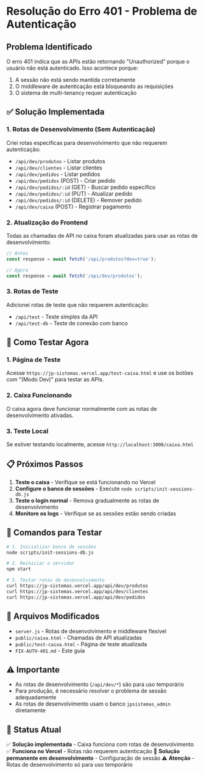 # Resolução do Erro 401 - Problema de Autenticação

## Problema Identificado

O erro 401 indica que as APIs estão retornando "Unauthorized" porque o usuário não está autenticado. Isso acontece porque:

1. A sessão não está sendo mantida corretamente
2. O middleware de autenticação está bloqueando as requisições
3. O sistema de multi-tenancy requer autenticação

## ✅ Solução Implementada

### 1. Rotas de Desenvolvimento (Sem Autenticação)

Criei rotas específicas para desenvolvimento que não requerem autenticação:

- `/api/dev/produtos` - Listar produtos
- `/api/dev/clientes` - Listar clientes  
- `/api/dev/pedidos` - Listar pedidos
- `/api/dev/pedidos` (POST) - Criar pedido
- `/api/dev/pedidos/:id` (GET) - Buscar pedido específico
- `/api/dev/pedidos/:id` (PUT) - Atualizar pedido
- `/api/dev/pedidos/:id` (DELETE) - Remover pedido
- `/api/dev/caixa` (POST) - Registrar pagamento

### 2. Atualização do Frontend

Todas as chamadas de API no caixa foram atualizadas para usar as rotas de desenvolvimento:

```javascript
// Antes
const response = await fetch('/api/produtos?dev=true');

// Agora
const response = await fetch('/api/dev/produtos');
```

### 3. Rotas de Teste

Adicionei rotas de teste que não requerem autenticação:
- `/api/test` - Teste simples da API
- `/api/test-db` - Teste de conexão com banco

## 🚀 Como Testar Agora

### 1. Página de Teste

Acesse `https://jp-sistemas.vercel.app/test-caixa.html` e use os botões com "(Modo Dev)" para testar as APIs.

### 2. Caixa Funcionando

O caixa agora deve funcionar normalmente com as rotas de desenvolvimento ativadas.

### 3. Teste Local

Se estiver testando localmente, acesse `http://localhost:3000/caixa.html`

## 📋 Próximos Passos

1. **Teste o caixa** - Verifique se está funcionando no Vercel
2. **Configure o banco de sessões** - Execute `node scripts/init-sessions-db.js`
3. **Teste o login normal** - Remova gradualmente as rotas de desenvolvimento
4. **Monitore os logs** - Verifique se as sessões estão sendo criadas

## 🔧 Comandos para Testar

```bash
# 1. Inicializar banco de sessões
node scripts/init-sessions-db.js

# 2. Reiniciar o servidor
npm start

# 3. Testar rotas de desenvolvimento
curl https://jp-sistemas.vercel.app/api/dev/produtos
curl https://jp-sistemas.vercel.app/api/dev/clientes
curl https://jp-sistemas.vercel.app/api/dev/pedidos
```

## 📁 Arquivos Modificados

- `server.js` - Rotas de desenvolvimento e middleware flexível
- `public/caixa.html` - Chamadas de API atualizadas
- `public/test-caixa.html` - Página de teste atualizada
- `FIX-AUTH-401.md` - Este guia

## ⚠️ Importante

- As rotas de desenvolvimento (`/api/dev/*`) são para uso temporário
- Para produção, é necessário resolver o problema de sessão adequadamente
- As rotas de desenvolvimento usam o banco `jpsistemas_admin` diretamente

## 🎯 Status Atual

✅ **Solução implementada** - Caixa funciona com rotas de desenvolvimento
✅ **Funciona no Vercel** - Rotas não requerem autenticação
🔄 **Solução permanente em desenvolvimento** - Configuração de sessão
⚠️ **Atenção** - Rotas de desenvolvimento só para uso temporário 